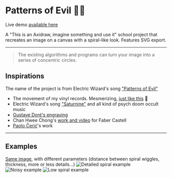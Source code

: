# Patterns of Evil 🍥😈

Live demo [available here](https://naomihauret.github.io/patternsofevil/)

A "This is an Axidraw, imagine something and use it" school project that recreates an image on a canvas with a spiral-like look. Features SVG export.

---

> The existing algorithms and programs can turn your image into a series of concentric circles.

## Inspirations

The name of the project is from Electric Wizard's song ["Patterns of Evil"](https://www.youtube.com/watch?v=nUW9fRMCEOA)

- The movement of my vinyl records. Mesmerizing, [just like this](https://vimeo.com/149302777) 🍥
- Electric Wizard's song ["Saturnine"](https://www.youtube.com/watch?v=5NY7a9kMvPY) and all kind of psych doom occult music
- [Gustave Doré's engraving](http://www.worldofdante.org/gallery_dore.html)
- Chan Hwee Chong's [work and video](https://www.youtube.com/watch?v=bHrjn8kAnqk) for Faber Castell
- [Paolo Čerić](http://patakk.tumblr.com/)'s work

---

## Examples

[Same image](https://i.pinimg.com/564x/3c/46/bf/3c46bf71a65ce7fad7d37bc0a72dfe80.jpg), with different parameters (distance between spiral wiggles, thickness, more or less details...)
![Detailed spiral example](https://i.imgur.com/Y5j4GmS.png)
![Noisy example](https://i.imgur.com/mU0mCzd.png)
![Low spiral example](https://i.imgur.com/BAuwv0r.png)
